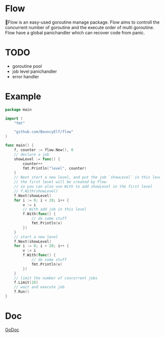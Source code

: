 # Flow
🌊Flow is an easy-used goroutine manage package.
Flow aims to controll the concurrent number of goroutine and the execute order of multi goroutine.
Flow have a global panichandler which can recover code from panic.

# TODO
- goroutine pool
- job level panichandler
- error handler

# Example
```Go
package main

import (
	"fmt"

	"github.com/BouncyElf/flow"
)

func main() {
	f, counter := flow.New(), 0
	// declare a job
	showLevel := func() {
		counter++
		fmt.Println("level", counter)
	}
	// Next start a new level, and put the job `showLevel` in this level
	// the first level will be created by Flow
	// so you can also use With to add showLevel in the first level
	// f.With(showLevel)
	f.Next(showLevel)
	for i := 0; i < 20; i++ {
		v := i
		// With add job in this level
		f.With(func() {
			// do some stuff
			fmt.Println(v)
		})
	}
	// start a new level
	f.Next(showLevel)
	for i := 0; i < 20; i++ {
		v := i
		f.With(func() {
			// do some stuff
			fmt.Println(v)
		})
	}
	// limit the number of concurrent jobs
	f.Limit(10)
	// wait and execute job
	f.Run()
}
```

# Doc
[GoDoc](https://godoc.org/github.com/BouncyElf/flow)
